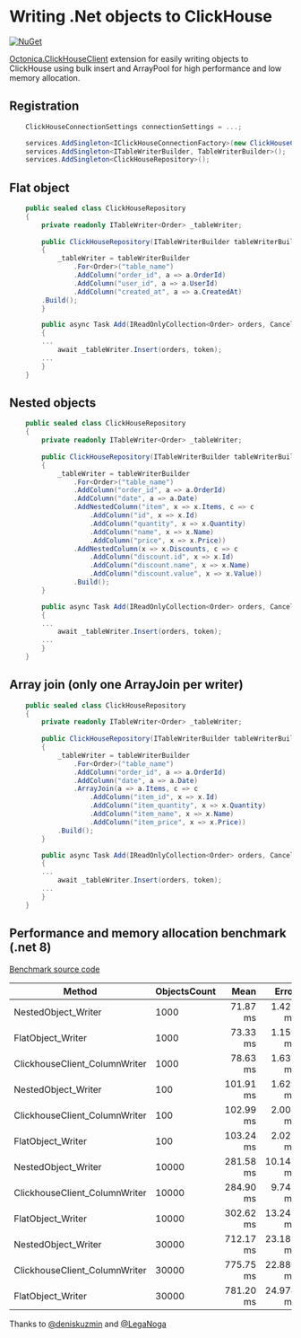 # Writing .Net objects to ClickHouse #

[![NuGet](https://img.shields.io/nuget/v/SharpJuice.ClickHouse.svg)](https://www.nuget.org/packages/SharpJuice.ClickHouse/)


[Octonica.ClickHouseClient](https://github.com/Octonica/ClickHouseClient) extension for easily writing objects to ClickHouse using bulk insert and ArrayPool for high performance and low memory allocation. 


## Registration

```csharp
    ClickHouseConnectionSettings connectionSettings = ...;

    services.AddSingleton<IClickHouseConnectionFactory>(new ClickHouseConnectionFactory(connectionSettings));
    services.AddSingleton<ITableWriterBuilder, TableWriterBuilder>();	
    services.AddSingleton<ClickHouseRepository>();	
```

## Flat object

```csharp
    public sealed class ClickHouseRepository 
    {
        private readonly ITableWriter<Order> _tableWriter;
        
        public ClickHouseRepository(ITableWriterBuilder tableWriterBuilder)
        {
            _tableWriter = tableWriterBuilder
                .For<Order>("table_name")
                .AddColumn("order_id", a => a.OrderId)
                .AddColumn("user_id", a => a.UserId)
                .AddColumn("created_at", a => a.CreatedAt)                
		.Build();
        }

        public async Task Add(IReadOnlyCollection<Order> orders, CancellationToken token)
        {
	    ...
            await _tableWriter.Insert(orders, token);
	    ...
        }
    }
```

## Nested objects

```csharp
    public sealed class ClickHouseRepository 
    {
        private readonly ITableWriter<Order> _tableWriter;
        
        public ClickHouseRepository(ITableWriterBuilder tableWriterBuilder)
        {
            _tableWriter = tableWriterBuilder
                .For<Order>("table_name")
                .AddColumn("order_id", a => a.OrderId)
                .AddColumn("date", a => a.Date)
                .AddNestedColumn("item", x => x.Items, c => c
                    .AddColumn("id", x => x.Id)
                    .AddColumn("quantity", x => x.Quantity)
                    .AddColumn("name", x => x.Name)
                    .AddColumn("price", x => x.Price))
                .AddNestedColumn(x => x.Discounts, c => c
                    .AddColumn("discount.id", x => x.Id)
                    .AddColumn("discount.name", x => x.Name)
                    .AddColumn("discount.value", x => x.Value))                
                .Build();          
        }

        public async Task Add(IReadOnlyCollection<Order> orders, CancellationToken token)
        {
	    ...
            await _tableWriter.Insert(orders, token);
	    ...
        }
    }
```

## Array join (only one ArrayJoin per writer)

```csharp
    public sealed class ClickHouseRepository 
    {
        private readonly ITableWriter<Order> _tableWriter;
        
        public ClickHouseRepository(ITableWriterBuilder tableWriterBuilder)
        {
            _tableWriter = tableWriterBuilder
                .For<Order>("table_name")
                .AddColumn("order_id", a => a.OrderId)
                .AddColumn("date", a => a.Date)
                .ArrayJoin(a => a.Items, c => c
                    .AddColumn("item_id", x => x.Id)
                    .AddColumn("item_quantity", x => x.Quantity)
                    .AddColumn("item_name", x => x.Name)
                    .AddColumn("item_price", x => x.Price))
		    .Build();
        }

        public async Task Add(IReadOnlyCollection<Order> orders, CancellationToken token)
        {
	    ...
            await _tableWriter.Insert(orders, token);
	    ...
        }
    }
```


## Performance and memory allocation benchmark (.net 8)

[Benchmark source code](https://github.com/alec-anikin/SharpJuice.Clickhouse/blob/main/benchmark/Benchmarks/Insert.cs)


| Method                        | ObjectsCount | Mean      | Error     | StdDev    | Gen0       | Gen1      | Gen2      | Allocated   |
|------------------------------ |------------- |----------:|----------:|----------:|-----------:|----------:|----------:|------------:|
| NestedObject_Writer           | 1000         |  71.87 ms |  1.425 ms |  2.176 ms |          - |         - |         - |  1148.29 KB |
| FlatObject_Writer             | 1000         |  73.33 ms |  1.159 ms |  1.028 ms |   375.0000 |  250.0000 |         - |  2837.81 KB |
| ClickhouseClient_ColumnWriter | 1000         |  78.63 ms |  1.631 ms |  4.731 ms |   428.5714 |  142.8571 |         - |  2948.86 KB |
| NestedObject_Writer           | 100          | 101.91 ms |  1.629 ms |  1.523 ms |          - |         - |         - |      205 KB |
| ClickhouseClient_ColumnWriter | 100          | 102.99 ms |  2.008 ms |  2.749 ms |          - |         - |         - |   368.33 KB |
| FlatObject_Writer             | 100          | 103.24 ms |  2.025 ms |  2.633 ms |          - |         - |         - |   358.71 KB |
| NestedObject_Writer           | 10000        | 281.58 ms | 10.143 ms | 29.102 ms |  1000.0000 |         - |         - |  9140.61 KB |
| ClickhouseClient_ColumnWriter | 10000        | 284.90 ms |  9.745 ms | 27.325 ms |  4000.0000 | 1000.0000 |         - | 27643.59 KB |
| FlatObject_Writer             | 10000        | 302.62 ms | 13.242 ms | 38.836 ms |  4000.0000 | 1000.0000 |         - | 26020.02 KB |
| NestedObject_Writer           | 30000        | 712.17 ms | 23.182 ms | 67.622 ms |  2000.0000 | 1000.0000 |         - |  14370.6 KB |
| ClickhouseClient_ColumnWriter | 30000        | 775.75 ms | 22.886 ms | 66.396 ms | 11000.0000 | 5000.0000 | 2000.0000 | 69326.91 KB |
| FlatObject_Writer             | 30000        | 781.20 ms | 24.974 ms | 72.057 ms | 10000.0000 | 3000.0000 |         - | 65002.87 KB |



Thanks to [@deniskuzmin](https://github.com/deniskuzmin) and [@LegaNoga](https://github.com/LegaNoga)
